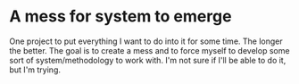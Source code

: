# A mess for system to emerge

One project to put everything I want to do into it for some time. The longer the better. The goal is to create a mess and to force myself to develop some sort of system/methodology to work with. I'm not sure if I'll be able to do it, but I'm trying.
